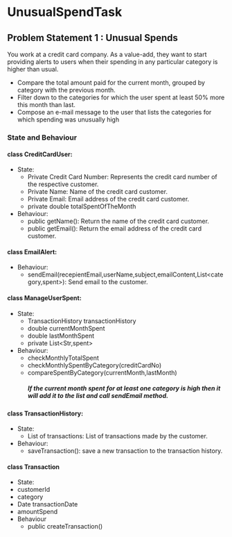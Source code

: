 # UnusualSpendTask
## Problem Statement 1 : Unusual Spends

You work at a credit card company. As a value-add, they want to start providing alerts to users when their spending in any particular category is higher than usual.
 - Compare the total amount paid for the current month, grouped by category with the previous month.
 - Filter down to the categories for which the user spent at least 50% more this month than last.
 - Compose an e-mail message to the user that lists the categories for which spending was unusually high

### State and Behaviour

#### class CreditCardUser:
- State:
  - Private Credit Card Number: Represents the credit card number of the respective customer.
  - Private Name: Name of the credit card customer.
  - Private Email: Email address of the credit card customer.
  - private double totalSpentOfTheMonth
- Behaviour:
  - public getName(): Return the name of the credit card customer.
  - public getEmail(): Return the email address of the credit card customer.

#### class EmailAlert:
- Behaviour:
  - sendEmail(recepientEmail,userName,subject,emailContent,List<category,spent>): Send email to the customer.
    
#### class ManageUserSpent:
- State:
    - TransactionHistory transactionHistory
    - double currentMonthSpent
    - double lastMonthSpent
    - private List<Str,spent>
- Behaviour:
    - checkMonthlyTotalSpent
    - checkMonthlySpentByCategory(creditCardNo)
    - compareSpentByCategory(currentMonth,lastMonth)
         ##### If the current month spent for at least one category is high then it will add it to the list and call sendEmail method.

#### class TransactionHistory:
- State:
  - List of transactions: List of transactions made by the customer.
- Behaviour:
  - saveTransaction(): save a new transaction to the transaction history.

 #### class Transaction
 - State:
  -  customerId
  -  category
  -  Date transactionDate
  -  amountSpend
- Behaviour
  - public createTransaction()
